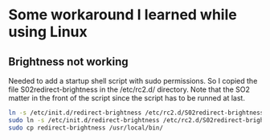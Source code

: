 # Some workaround I learned while using Linux

## Brightness not working

Needed to add a startup shell script with sudo permissions.
So I copied the file S02redirect-brightness in the /etc/rc2.d/ directory.
Note that the SO2 matter in the front of the script since the script has to be runned at last.

``` sh
ln -s /etc/init.d/redirect-brightness /etc/rc2.d/S02redirect-brightness
sudo ln -s /etc/init.d/redirect-brightness /etc/rc2.d/S02redirect-brightness
sudo cp redirect-brightness /usr/local/bin/
```
